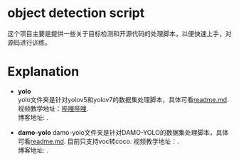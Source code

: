 # object detection script
这个项目主要是提供一些关于目标检测和开源代码的处理脚本，以便快速上手，对源码进行训练。

# Explanation
- **yolo**  
    yolo文件夹是针对yolov5和yolov7的数据集处理脚本，具体可看[readme.md](https://github.com/z1069614715/objectdetection_script/blob/master/yolo/readme.md).  
    视频教学地址：[哔哩哔哩](https://www.bilibili.com/video/BV1tM411a7it/).  
    博客地址: []().  

- **damo-yolo**
    damo-yolo文件夹是针对DAMO-YOLO的数据集处理脚本，具体可看[readme.md]().
    目前只支持voc转coco.
    视频教学地址：[]().  
    博客地址: []().  
